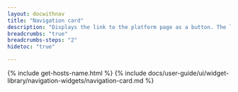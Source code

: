 ```yaml
---
layout: docwithnav
title: "Navigation card"
description: "Displays the link to the platform page as a button. The link is configured as the relative path in the appearance settings of the widget."
breadcrumbs: "true"
breadcrumbs-steps: "2"
hidetoc: "true"

---
```

{% include get-hosts-name.html %}
{% include docs/user-guide/ui/widget-library/navigation-widgets/navigation-card.md %}
